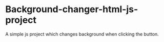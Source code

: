 # Background-changer-html-js-project
A simple js project which changes background when clicking the button. 
